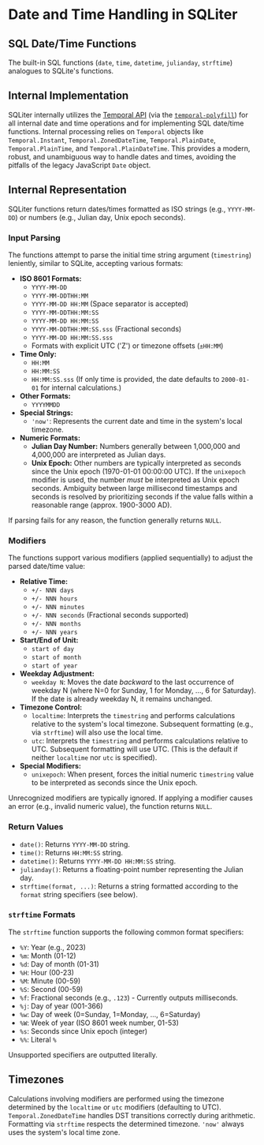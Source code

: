 # Date and Time Handling in SQLiter

## SQL Date/Time Functions

The built-in SQL functions (`date`, `time`, `datetime`, `julianday`, `strftime`) analogues to SQLite's  functions.

## Internal Implementation

SQLiter internally utilizes the [Temporal API](https://tc39.es/proposal-temporal/docs/index.html) (via the [`temporal-polyfill`](https://github.com/fullcalendar/temporal-polyfill)) for all internal date and time operations and for implementing SQL date/time functions. Internal processing relies on `Temporal` objects like `Temporal.Instant`, `Temporal.ZonedDateTime`, `Temporal.PlainDate`, `Temporal.PlainTime`, and `Temporal.PlainDateTime`.  This provides a modern, robust, and unambiguous way to handle dates and times, avoiding the pitfalls of the legacy JavaScript `Date` object.

## Internal Representation

SQLiter functions return dates/times formatted as ISO strings (e.g., `YYYY-MM-DD`) or numbers (e.g., Julian day, Unix epoch seconds).

### Input Parsing

The functions attempt to parse the initial time string argument (`timestring`) leniently, similar to SQLite, accepting various formats:

*   **ISO 8601 Formats:**
    *   `YYYY-MM-DD`
    *   `YYYY-MM-DDTHH:MM`
    *   `YYYY-MM-DD HH:MM` (Space separator is accepted)
    *   `YYYY-MM-DDTHH:MM:SS`
    *   `YYYY-MM-DD HH:MM:SS`
    *   `YYYY-MM-DDTHH:MM:SS.sss` (Fractional seconds)
    *   `YYYY-MM-DD HH:MM:SS.sss`
    *   Formats with explicit UTC ('Z') or timezone offsets (`±HH:MM`)
*   **Time Only:**
    *   `HH:MM`
    *   `HH:MM:SS`
    *   `HH:MM:SS.sss`
    (If only time is provided, the date defaults to `2000-01-01` for internal calculations.)
*   **Other Formats:**
    *   `YYYYMMDD`
*   **Special Strings:**
    *   `'now'`: Represents the current date and time in the system's local timezone.
*   **Numeric Formats:**
    *   **Julian Day Number:** Numbers generally between 1,000,000 and 4,000,000 are interpreted as Julian days.
    *   **Unix Epoch:** Other numbers are typically interpreted as seconds since the Unix epoch (1970-01-01 00:00:00 UTC). If the `unixepoch` modifier is used, the number *must* be interpreted as Unix epoch seconds. Ambiguity between large millisecond timestamps and seconds is resolved by prioritizing seconds if the value falls within a reasonable range (approx. 1900-3000 AD).

If parsing fails for any reason, the function generally returns `NULL`.

### Modifiers

The functions support various modifiers (applied sequentially) to adjust the parsed date/time value:

*   **Relative Time:**
    *   `+/- NNN days`
    *   `+/- NNN hours`
    *   `+/- NNN minutes`
    *   `+/- NNN seconds` (Fractional seconds supported)
    *   `+/- NNN months`
    *   `+/- NNN years`
*   **Start/End of Unit:**
    *   `start of day`
    *   `start of month`
    *   `start of year`
*   **Weekday Adjustment:**
    *   `weekday N`: Moves the date *backward* to the last occurrence of weekday N (where N=0 for Sunday, 1 for Monday, ..., 6 for Saturday). If the date is already weekday N, it remains unchanged.
*   **Timezone Control:**
    *   `localtime`: Interprets the `timestring` and performs calculations relative to the system's local timezone. Subsequent formatting (e.g., via `strftime`) will also use the local time.
    *   `utc`: Interprets the `timestring` and performs calculations relative to UTC. Subsequent formatting will use UTC. (This is the default if neither `localtime` nor `utc` is specified).
*   **Special Modifiers:**
    *   `unixepoch`: When present, forces the initial numeric `timestring` value to be interpreted as seconds since the Unix epoch.

Unrecognized modifiers are typically ignored. If applying a modifier causes an error (e.g., invalid numeric value), the function returns `NULL`.

### Return Values

*   `date()`: Returns `YYYY-MM-DD` string.
*   `time()`: Returns `HH:MM:SS` string.
*   `datetime()`: Returns `YYYY-MM-DD HH:MM:SS` string.
*   `julianday()`: Returns a floating-point number representing the Julian day.
*   `strftime(format, ...)`: Returns a string formatted according to the `format` string specifiers (see below).

### `strftime` Formats

The `strftime` function supports the following common format specifiers:

*   `%Y`: Year (e.g., 2023)
*   `%m`: Month (01-12)
*   `%d`: Day of month (01-31)
*   `%H`: Hour (00-23)
*   `%M`: Minute (00-59)
*   `%S`: Second (00-59)
*   `%f`: Fractional seconds (e.g., `.123`) - Currently outputs milliseconds.
*   `%j`: Day of year (001-366)
*   `%w`: Day of week (0=Sunday, 1=Monday, ..., 6=Saturday)
*   `%W`: Week of year (ISO 8601 week number, 01-53)
*   `%s`: Seconds since Unix epoch (integer)
*   `%%`: Literal `%`

Unsupported specifiers are outputted literally.

## Timezones

Calculations involving modifiers are performed using the timezone determined by the `localtime` or `utc` modifiers (defaulting to UTC). `Temporal.ZonedDateTime` handles DST transitions correctly during arithmetic. Formatting via `strftime` respects the determined timezone. `'now'` always uses the system's local time zone. 
